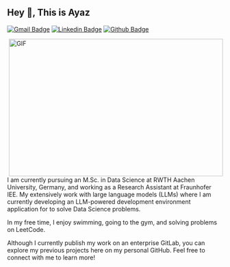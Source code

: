 ## Hey 👋, This is Ayaz
[![Gmail Badge](https://img.shields.io/badge/-syedayaz2.sa@gmail.com-c14438?style=flat&logo=Gmail&logoColor=white&link=mailto:syedayaz2.sa@gmail.com)](mailto:syedayaz2.sa@gmail.com) 
[![Linkedin Badge](https://img.shields.io/badge/-syedayazsa-0072b1?style=flat&logo=Linkedin&logoColor=white&link=https://www.linkedin.com/in/syedayazsa/)](https://www.linkedin.com/in/syedayazsa/) [![Github Badge](https://img.shields.io/badge/-syedayazsa-grey?style=flat&logo=github&logoColor=white&link=https://github.com/syedayazsa/)](https://www.github.com/syedayazsa/) 

<img align="right" alt="GIF" src="https://github.com/abhisheknaiidu/abhisheknaiidu/blob/master/code.gif?raw=true" width="500" height="320" style="margin-left: 20px;"/>

<p align='left'>I am currently pursuing an M.Sc. in Data Science at RWTH Aachen University, Germany, and working as a Research Assistant at Fraunhofer IEE. My extensively work with large language models (LLMs) where I am currently developing an LLM-powered development environment application for to solve Data Science problems. 

In my free time, I enjoy swimming, going to the gym, and solving problems on LeetCode. 

Although I currently publish my work on an enterprise GitLab, you can explore my previous projects here on my personal GitHub. Feel free to connect with me to learn more!
</p>

